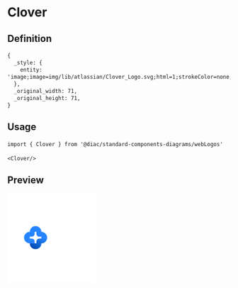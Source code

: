 # Clover

## Definition

```
{
  _style: { 
    entity: 'image;image=img/lib/atlassian/Clover_Logo.svg;html=1;strokeColor=none;',
  },
  _original_width: 71,
  _original_height: 71,
}
```

## Usage

```
import { Clover } from '@diac/standard-components-diagrams/webLogos'

<Clover/>
```

## Preview

<img src="./clover.png" width="200"/>
